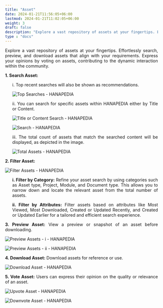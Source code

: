 ```yaml
---
title: "Asset"
date: 2024-01-21T11:56:05+06:00
lastmod: 2024-01-21T11:02:05+06:00
weight: 3
draft: false
description: "Explore a vast repository of assets at your fingertips. Effortlessly search, preview, and download assets that align with your requirements. Express your opinions by voting on assets, contributing to the dynamic interaction within the community."
type : "docs"
---
```

<div style='text-align: justify;'>

Explore a vast repository of assets at your fingertips. Effortlessly search, preview, and download assets that align with your requirements. Express your opinions by voting on assets, contributing to the dynamic interaction within the community.

**1. Search Asset:**

<ul>
i. Top recent searches will also be shown as recommendations. &nbsp;&nbsp;&nbsp;

![Top Searches - HANAPEDIA](https://storage.googleapis.com/ktern-public-files/product-documentation/Hanapedia/2_top_searches_hanapedia.png)

ii. You can search for specific assets within HANAPEDIA either by Title or Content. &nbsp;&nbsp;&nbsp;

![Title or Content Search - HANAPEDIA](https://storage.googleapis.com/ktern-public-files/product-documentation/Hanapedia/3_title_content_search_hanapedia.png)

![Search - HANAPEDIA](https://storage.googleapis.com/ktern-public-files/product-documentation/Hanapedia/4_search_hanapedia.png)

iii. The total count of assets that match the searched content will be displayed, as depicted in the image. &nbsp;&nbsp;&nbsp;

![Total Assets - HANAPEDIA](https://storage.googleapis.com/ktern-public-files/product-documentation/Hanapedia/5_total_assets_hanapedia.png)
</ul>

**2. Filter Asset:** 

![Filter Assets - HANAPEDIA](https://storage.googleapis.com/ktern-public-files/product-documentation/Hanapedia/5_i_filter_assets_hanapedia.png)

<ul>

**i. Filter by Category:** Refine your asset search by using categories such as Asset type, Project, Module, and Document type. This allows you to narrow down and locate the relevant asset from the total number of assets.
</ul>
<ul>

**ii. Filter by Attributes:** Filter assets based on attributes like Most Viewed, Most Downloaded, Created or Updated Recently, and Created or Updated Earlier for a tailored and efficient search experience.
</ul>

**3. Preview Asset:** View a preview or snapshot of an asset before downloading.

![Preview Assets - i - HANAPEDIA](https://storage.googleapis.com/ktern-public-files/product-documentation/Hanapedia/6_preview_assets_i_hanapedia.png)

![Preview Assets - ii - HANAPEDIA](https://storage.googleapis.com/ktern-public-files/product-documentation/Hanapedia/7_preview_assets_ii_hanapedia.png)

**4. Download Asset:** Download assets for reference or use.

![Download Asset - HANAPEDIA](https://storage.googleapis.com/ktern-public-files/product-documentation/Hanapedia/8_download_asset_hanapedia.png)

**5. Vote Asset:** Users can express their opinion on the quality or relevance of an asset.

![Upvote Asset - HANAPEDIA](https://storage.googleapis.com/ktern-public-files/product-documentation/Hanapedia/9_upvote_asset_hanapedia.png)

![Downvote Asset - HANAPEDIA](https://storage.googleapis.com/ktern-public-files/product-documentation/Hanapedia/10_downvote_asset_hanapedia.png)

</div>